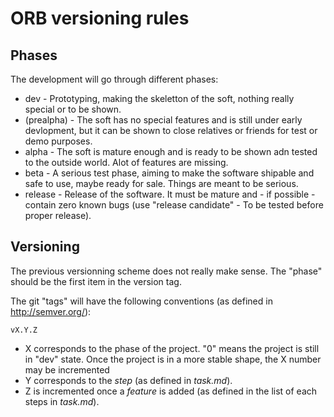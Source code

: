 ORB versioning rules
====================

Phases
------

The development will go through different phases:
* dev - Prototyping, making the skeletton of the soft, nothing really special or to be shown.
* (prealpha) - The soft has no special features and is still under early devlopment, but it can be shown to close relatives or friends for test or demo purposes.
* alpha - The soft is mature enough and is ready to be shown adn tested to the outside world. Alot of features are missing.
* beta - A serious test phase, aiming to make the software shipable and safe to use, maybe ready for sale. Things are meant to be serious.
* release - Release of the software. It must be mature and - if possible - contain zero known bugs (use "release candidate" - To be tested before proper release).

Versioning
----------

The previous versionning scheme does not really make sense. The "phase" should be the first item in the version tag.

The git "tags" will have the following conventions (as defined in http://semver.org/):

`vX.Y.Z`

* X corresponds to the phase of the project. "0" means the project is still in "dev" state. Once the project is in a more stable shape, the X number may be incremented
* Y corresponds to the _step_ (as defined in _task.md_).
* Z is incremented once a _feature_ is added (as defined in the list of each steps in _task.md_).


